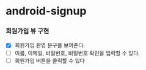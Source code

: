 # android-signup

### 회원가입 뷰 구현
- [x] 회원가입 환영 문구를 보여준다.
- [ ] 이름, 이메일, 비밀번호, 비밀번호 확인을 입력할 수 있다.
- [ ] 회원가입 버튼을 클릭할 수 있다